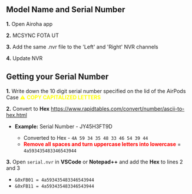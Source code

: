 ## **Model Name and Serial Number**

**1.** Open Airoha app

**2.** MCSYNC FOTA UT

**3.** Add the same .nvr file to the 'Left' and 'Right' NVR channels

**4.** Update NVR

## **Getting your Serial Number**

**1.** Write down the 10 digit serial number specified on the lid of the AirPods Case <span style="color: yellow"> ⚠️ **COPY CAPITALIZED LETTERS** </span>

**2.** Convert to **Hex**
https://www.rapidtables.com/convert/number/ascii-to-hex.html

- **Example:** Serial Number - JY45H3FT9D

  - Converted to Hex - `4A 59 34 35 48 33 46 54 39 44`
  - <span style="color: red"> **Remove all spaces and turn uppercase letters into lowercase** </span> = `4a593435483346543944`

**3.** Open `serial.nvr` in **VSCode** or **Notepad++** and add the **Hex** to lines 2 and 3

- `&0xFB01 = 4a593435483346543944`
- `&0xFB11 = 4a593435483346543944`
